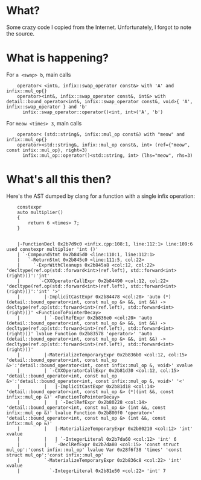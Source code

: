 # What?

Some crazy code I copied from the Internet.
Unfortunately, I forgot to note the source.

# What is happening?

For `a <swap> b`, main calls

        operator< <int&, infix::swap_operator const&> with 'A' and infix::mul_op{}
        operator><int&, infix::swap_operator const&, int&> with detail::bound_operator<int&, infix::swap_operator const&, void>{ 'A', infix::swap_operator } and 'b'
          infix::swap_operator::operator()<int, int>('A', 'b')

For `meow <times> 3`, main calls

        operator< (std::string&, infix::mul_op const&) with "meow" and infix::mul_op{}
        operator><std::string&, infix::mul_op const&, int> (ref={"meow", const infix::mul_op}, right=3)
          infix::mul_op::operator()<std::string, int> (lhs="meow", rhs=3)
# What's all this then?

Here's the AST dumped by clang for a function with a single infix operation:

        constexpr
        auto multiplier()
        {
            return 6 <times> 7;
        }


        |-FunctionDecl 0x2b7d9c0 <infix.cpp:108:1, line:112:1> line:109:6 used constexpr multiplier 'int ()'
        | `-CompoundStmt 0x2b845d0 <line:110:1, line:112:1>
        |   `-ReturnStmt 0x2b845c0 <line:111:5, col:22>
        |     `-ExprWithCleanups 0x2b845a8 <col:12, col:22> 'decltype(ref.op(std::forward<int>(ref.left), std::forward<int>(right)))':'int'
        |       `-CXXOperatorCallExpr 0x2b84490 <col:12, col:22> 'decltype(ref.op(std::forward<int>(ref.left), std::forward<int>(right)))':'int' '>'
        |         |-ImplicitCastExpr 0x2b84478 <col:20> 'auto (*)(detail::bound_operator<int, const mul_op &> &&, int &&) -> decltype(ref.op(std::forward<int>(ref.left), std::forward<int>(right)))' <FunctionToPointerDecay>
        |         | `-DeclRefExpr 0x2b836e0 <col:20> 'auto (detail::bound_operator<int, const mul_op &> &&, int &&) -> decltype(ref.op(std::forward<int>(ref.left), std::forward<int>(right)))' lvalue Function 0x2b83578 'operator>' 'auto (detail::bound_operator<int, const mul_op &> &&, int &&) -> decltype(ref.op(std::forward<int>(ref.left), std::forward<int>(right)))'
        |         |-MaterializeTemporaryExpr 0x2b836b0 <col:12, col:15> 'detail::bound_operator<int, const mul_op &>':'detail::bound_operator<int, const infix::mul_op &, void>' xvalue
        |         | `-CXXOperatorCallExpr 0x2b81d30 <col:12, col:15> 'detail::bound_operator<int, const mul_op &>':'detail::bound_operator<int, const infix::mul_op &, void>' '<'
        |         |   |-ImplicitCastExpr 0x2b81d18 <col:14> 'detail::bound_operator<int, const mul_op &> (*)(int &&, const infix::mul_op &)' <FunctionToPointerDecay>
        |         |   | `-DeclRefExpr 0x2b80228 <col:14> 'detail::bound_operator<int, const mul_op &> (int &&, const infix::mul_op &)' lvalue Function 0x2b800f0 'operator<' 'detail::bound_operator<int, const mul_op &> (int &&, const infix::mul_op &)'
        |         |   |-MaterializeTemporaryExpr 0x2b80210 <col:12> 'int' xvalue
        |         |   | `-IntegerLiteral 0x2b7da60 <col:12> 'int' 6
        |         |   `-DeclRefExpr 0x2b7da80 <col:15> 'const struct mul_op':'const infix::mul_op' lvalue Var 0x28f6f38 'times' 'const struct mul_op':'const infix::mul_op'
        |         `-MaterializeTemporaryExpr 0x2b836c8 <col:22> 'int' xvalue
        |           `-IntegerLiteral 0x2b81e50 <col:22> 'int' 7

